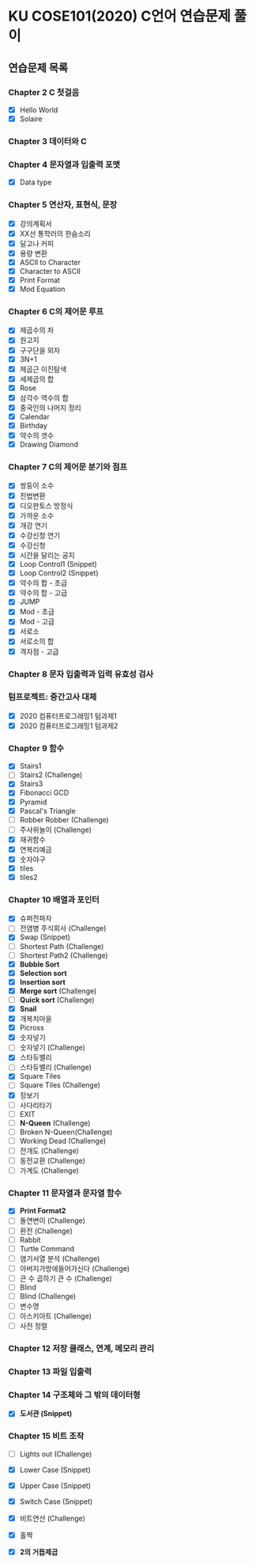 # KU COSE101(2020) C언어 연습문제 풀이

## 연습문제 목록
### Chapter 2	C 첫걸음	 	
 - [x] Hello World
 - [x] Solaire

### Chapter 3	데이터와 C	

### Chapter 4	문자열과 입출력 포맷	
 - [x] Data type

### Chapter 5	연산자, 표현식, 문장	
 - [x] 강의계획서
 - [x] XX선 통학러의 한숨소리
 - [x] 달고나 커피
 - [x] 용량 변환
 - [x] ASCII to Character
 - [x] Character to ASCII
 - [x] Print Format
 - [x] Mod Equation

### Chapter 6	C의 제어문 루프
 - [x] 제곱수의 차
 - [x] 원고지
 - [x] 구구단을 외자
 - [x] 3N+1
 - [x] 제곱근 이진탐색
 - [x] 세제곱의 합
 - [x] Rose
 - [x] 삼각수 역수의 합
 - [x] 중국인의 나머지 정리
 - [x] Calendar
 - [x] Birthday
 - [x] 약수의 갯수 
 - [x] Drawing Diamond
	
### Chapter 7	C의 제어문 분기와 점프	
 - [x] 쌍둥이 소수
 - [x] 진법변환
 - [x] 디오판토스 방정식
 - [x] 가까운 소수
 - [x] 개강 연기
 - [x] 수강신청 연기
 - [x] 수강신청
 - [x] 시간을 달리는 공지
 - [x] Loop Control1 (Snippet)
 - [x] Loop Control2 (Snippet)
 - [x] 약수의 합 - 초급
 - [x] 약수의 합 - 고급
 - [x] JUMP
 - [x] Mod - 초급
 - [x] Mod - 고급
 - [x] 서로소
 - [x] 서로소의 합
 - [x] 격자점 - 고급
 	
### Chapter 8	문자 입출력과 입력 유효성 검사
	 	
### 텀프로젝트: 중간고사 대체
 - [x] 2020 컴퓨터프로그래밍1 텀과제1
 - [x] 2020 컴퓨터프로그래밍1 텀과제2

### Chapter 9	함수	 
 - [x] Stairs1
 - [ ] Stairs2 (Challenge)
 - [x] Stairs3
 - [x] Fibonacci GCD
 - [x] Pyramid
 - [x] Pascal's Triangle
 - [ ] Robber Robber (Challenge)
 - [ ] 주사위놀이 (Challenge)
 - [x] 재귀함수
 - [x] 연복리예금
 - [x] 숫자야구
 - [x] tiles
 - [x] tiles2	

### Chapter 10	배열과 포인터	
 - [x] 슈퍼전파자
 - [ ] 전염병 주식회사 (Challenge)
 - [x] Swap (Snippet)
 - [ ] Shortest Path (Challenge)
 - [ ] Shortest Path2 (Challenge)
 - [x] **Bubble Sort**
 - [x] **Selection sort**
 - [x] **Insertion sort**
 - [x] **Merge sort** (Challenge)
 - [ ] **Quick sort** (Challenge)
 - [x] **Snail**
 - [x] 개복치마을
 - [x] Picross
 - [x] 숫자넣기 
 - [ ] 숫자넣기 (Challenge)
 - [x] 스타듀밸리
 - [ ] 스타듀밸리 (Challenge)
 - [x] Square Tiles
 - [ ] Square Tiles (Challenge)
 - [x] 장보기
 - [ ] 사다리타기
 - [ ] EXIT
 - [ ] **N-Queen** (Challenge)
 - [ ] Broken N-Queen(Challenge)
 - [ ] Working Dead (Challenge)
 - [ ] 전개도 (Challenge)
 - [ ] 동전교환 (Challenge)
 - [ ] 가계도 (Challenge)

### Chapter 11	문자열과 문자열 함수
 - [x] **Print Format2**
 - [ ] 돌연변이 (Challenge)
 - [ ] 환전 (Challenge)
 - [ ] Rabbit
 - [ ] Turtle Command
 - [ ] 염기서열 분석 (Challenge)
 - [ ] 아버지가방에들어가신다 (Challenge)
 - [ ] 큰 수 곱하기 큰 수 (Challenge)
 - [ ] Blind
 - [ ] Blind (Challenge)
 - [ ] 변수명
 - [ ] 아스키아트 (Challenge)
 - [ ] 사전 정렬
	 	
### Chapter 12	저장 클래스, 연계, 메모리 관리	 	
### Chapter 13	파일 입출력	 	
### Chapter 14	구조체와 그 밖의 데이터형	
 - [x] **도서관 (Snippet)**

### Chapter 15	비트 조작	 
 - [ ] Lights out (Challenge)
 - [x] Lower Case (Snippet)
 - [x] Upper Case (Snippet)
 - [x] Switch Case (Snippet)
 - [x] 비트연산 (Challenge)
 - [x] 홀짝
 - [x] **2의 거듭제곱**
	
